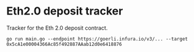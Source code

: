
# Eth2.0 deposit tracker

Tracker for the Eth 2.0 deposit contract.

```
go run main.go --endpoint https://goerli.infura.io/v3/... --target 0x5cA1e00004366Ac85f492887AAab12d0e6418876
```
